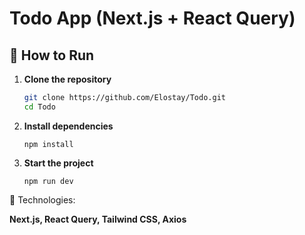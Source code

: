 # Todo App (Next.js + React Query)

## 🚀 How to Run

1. **Clone the repository**
   ```bash
   git clone https://github.com/Elostay/Todo.git
   cd Todo
   ```
2. **Install dependencies**
   ```
   npm install
   ```
3. **Start the project**
   ```
   npm run dev
   ```

📌 Technologies:

**Next.js, React Query, Tailwind CSS, Axios**
